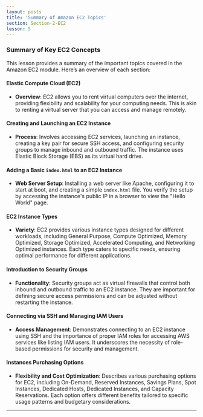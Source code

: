 ```yaml
---
layout: posts
title: 'Summary of Amazon EC2 Topics'
section: Section-2-EC2
lesson: 5
---
```


### Summary of Key EC2 Concepts

This lesson provides a summary of the important topics covered in the Amazon EC2 module. Here’s an overview of each section:

#### Elastic Compute Cloud (EC2)

- **Overview**: EC2 allows you to rent virtual computers over the internet, providing flexibility and scalability for your computing needs. This is akin to renting a virtual server that you can access and manage remotely.

<!-- pagebreak -->

#### Creating and Launching an EC2 Instance

- **Process**: Involves accessing EC2 services, launching an instance, creating a key pair for secure SSH access, and configuring security groups to manage inbound and outbound traffic. The instance uses Elastic Block Storage (EBS) as its virtual hard drive.

<!-- pagebreak -->

#### Adding a Basic `index.html` to an EC2 Instance

- **Web Server Setup**: Installing a web server like Apache, configuring it to start at boot, and creating a simple `index.html` file. You verify the setup by accessing the instance's public IP in a browser to view the "Hello World" page.

<!-- pagebreak -->

#### EC2 Instance Types

- **Variety**: EC2 provides various instance types designed for different workloads, including General Purpose, Compute Optimized, Memory Optimized, Storage Optimized, Accelerated Computing, and Networking Optimized instances. Each type caters to specific needs, ensuring optimal performance for different applications.

<!-- pagebreak -->

#### Introduction to Security Groups

- **Functionality**: Security groups act as virtual firewalls that control both inbound and outbound traffic to an EC2 instance. They are important for defining secure access permissions and can be adjusted without restarting the instance.

<!-- pagebreak -->

#### Connecting via SSH and Managing IAM Users

- **Access Management**: Demonstrates connecting to an EC2 instance using SSH and the importance of proper IAM roles for accessing AWS services like listing IAM users. It underscores the necessity of role-based permissions for security and management.

<!-- pagebreak -->

#### Instances Purchasing Options

- **Flexibility and Cost Optimization**: Describes various purchasing options for EC2, including On-Demand, Reserved Instances, Savings Plans, Spot Instances, Dedicated Hosts, Dedicated Instances, and Capacity Reservations. Each option offers different benefits tailored to specific usage patterns and budgetary considerations.

---
